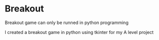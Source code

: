 # Breakout
Breakout game can only be runned in python programming

I created a breakout game in python using tkinter for my A level project
